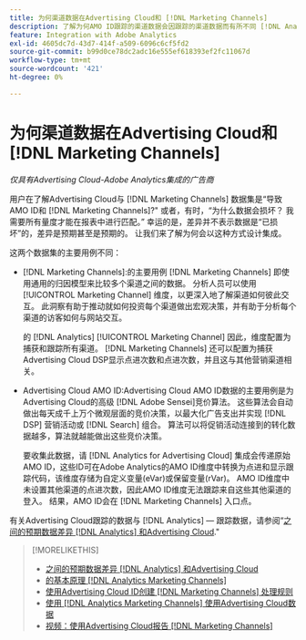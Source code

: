 ```yaml
---
title: 为何渠道数据在Advertising Cloud和 [!DNL Marketing Channels]
description: 了解为何AMO ID跟踪的渠道数据会因跟踪的渠道数据而有所不同 [!DNL Analytics Marketing Channels].
feature: Integration with Adobe Analytics
exl-id: 4605dc7d-43d7-414f-a509-6096c6cf5fd2
source-git-commit: b99d0ce78dc2adc16e555ef618393ef2fc11067d
workflow-type: tm+mt
source-wordcount: '421'
ht-degree: 0%

---
```


# 为何渠道数据在Advertising Cloud和 [!DNL Marketing Channels]

*仅具有Advertising Cloud-Adobe Analytics集成的广告商*

用户在了解Advertising Cloud与 [!DNL Marketing Channels] 数据集是“导致AMO ID和 [!DNL Marketing Channels]?&quot; 或者，有时，“为什么数据会损坏？ 我需要所有量度才能在报表中进行匹配。” 幸运的是，差异并不表示数据是“已损坏”的，差异是预期甚至是预期的。 让我们来了解为何会以这种方式设计集成。

这两个数据集的主要用例不同：

* [!DNL Marketing Channels]:的主要用例 [!DNL Marketing Channels] 即使用通用的归因模型来比较多个渠道之间的数据。 分析人员可以使用 [!UICONTROL Marketing Channel] 维度，以更深入地了解渠道如何彼此交互。 此洞察有助于推动就如何投资每个渠道做出宏观决策，并有助于分析每个渠道的访客如何与网站交互。

   的 [!DNL Analytics] [!UICONTROL Marketing Channel] 因此，维度配置为捕获和跟踪所有渠道。 [!DNL Marketing Channels] 还可以配置为捕获Advertising Cloud DSP显示点进次数和点进次数，并且这与其他营销渠道相关。

* Advertising Cloud AMO ID:Advertising Cloud AMO ID数据的主要用例是为Advertising Cloud的高级 [!DNL Adobe Sensei]竞价算法。 这些算法会自动做出每天成千上万个微观层面的竞价决策，以最大化广告支出并实现 [!DNL DSP] 营销活动或 [!DNL Search] 组合。 算法可以将促销活动连接到的转化数据越多，算法就越能做出这些竞价决策。

   要收集此数据，请 [!DNL Analytics for Advertising Cloud] 集成会传递原始AMO ID，这些ID可在Adobe Analytics的AMO ID维度中转换为点进和显示跟踪代码，该维度存储为自定义变量(eVar)或保留变量(rVar)。 AMO ID维度中未设置其他渠道的点进次数，因此AMO ID维度无法跟踪来自这些其他渠道的登入。 结果，AMO ID会在 [!DNL Marketing Channels] 入口点。

有关Advertising Cloud跟踪的数据与 [!DNL Analytics] — 跟踪数据，请参阅“[之间的预期数据差异 [!DNL Analytics] 和Advertising Cloud](../data-variances.md).&quot;

>[!MORELIKETHIS]
>
>* [之间的预期数据差异 [!DNL Analytics] 和Advertising Cloud](/help/integrations/analytics/data-variances.md)
>* [的基本原理 [!DNL Analytics Marketing Channels]](mc-overview.md)
>* [使用Advertising Cloud ID创建 [!DNL Marketing Channels] 处理规则](mc-ids.md)
>* [使用 [!DNL Analytics Marketing Channels] 使用Advertising Cloud数据](mc-ac-data.md)
>* [视频：使用Advertising Cloud报告 [!DNL Marketing Channels]](https://experienceleague.adobe.com/docs/advertising-cloud-learn/tutorials/analytics/analytics-reporting-a4adc.html)

